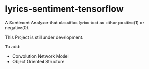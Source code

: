 # lyrics-sentiment-tensorflow

A Sentiment Analyser that classifies lyrics text as either positive(1) or negative(0).

This Project is still under development.

To add:
- Convolution Network Model
- Object Oriented Structure
